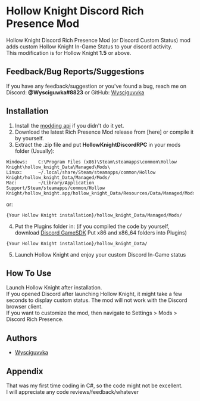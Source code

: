 
# Hollow Knight Discord Rich Presence Mod
Hollow Knight Discord Rich Presence Mod (or Discord Custom Status) mod adds custom Hollow Knight In-Game Status to your discord activity.\
This modification is for Hollow Knight __1.5__ or above.


## Feedback/Bug Reports/Suggestions

If you have any feedback/suggestion or you've found a bug, reach me on Discord: __@Wysciguwka#8823__ or GitHub: [Wysciguvvka](https://www.github.com/Wysciguvvka)


## Installation
1. Install the [modding api](https://github.com/hk-modding/api) if you didn't do it yet.
2. Download the latest Rich Presence Mod release from [here] or compile it by yourself.
3. Extract the .zip file and put __HollowKnightDiscordRPC__ in your mods folder 
(Usually):

``` 
Windows:	C:\Program Files (x86)\Steam\steamapps\common\Hollow Knight\hollow_knight_Data\Managed\Mods\
Linux:		~/.local/share/Steam/steamapps/common/Hollow Knight/hollow_knight_Data/Managed/Mods/
Mac:		~/Library/Application Support/Steam/steamapps/common/Hollow Knight/hollow_knight.app/hollow_knight_Data/Resources/Data/Managed/Mods/
```
or:
```
{Your Hollow Knight installation}/hollow_knight_Data/Managed/Mods/
```
4. Put the Plugins folder in:
(if you compiled the code by yourself, download [Discord GameSDK](https://discord.com/developers/docs/game-sdk/sdk-starter-guide) Put x86 and x86_64 folders into Plugins)
```
{Your Hollow Knight installation}/hollow_knight_Data/
```
5. Launch Hollow Knight and enjoy your custom Discord In-Game status
## How To Use
Launch Hollow Knight after installation.\
If you opened Discord after launching Hollow Knight, it might take a few seconds to display custom status.
The mod will not work with the Discord browser client.\
If you want to customize the mod, then navigate to Settings > Mods > Discord Rich Presence.


## Authors

- [Wysciguvvka](https://www.github.com/Wysciguvvka)


## Appendix

That was my first time coding in C#, so the code might not be excellent.\
I will appreciate any code reviews/feedback/whatever

